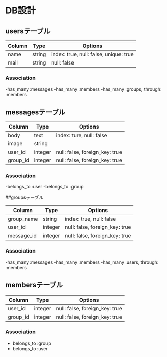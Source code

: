 # DB設計

## usersテーブル

|Column|Type|Options|
|------|----|-------|
|name|string|index: true, null: false, unique: true|
|mail|string|null: false|

### Association
-has_many :messages
-has_many :members
-has_many :groups, through: :members


## messagesテーブル

|Column|Type|Options|
|------|----|-------|
|body|text|index: ture, null: false|
|image|string||
|user_id|integer|null: false, foreign_key: true|
|group_id|integer|null: false, foreign_key: true|

### Association
-belongs_to :user
-belongs_to :group


##groupsテーブル

|Column|Type|Options|
|------|----|-------|
|group_name|string|index: true, null: false|
|user_id|integer|null: false, foreign_key: true|
|message_id|integer|null: false, foreign_key: true|

### Association
-has_many :messages
-has_many :members
-has_many :users, through: :members


## membersテーブル

|Column|Type|Options|
|------|----|-------|
|user_id|integer|null: false, foreign_key: true|
|group_id|integer|null: false, foreign_key: true|

### Association
- belongs_to :group
- belongs_to :user